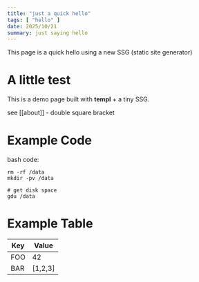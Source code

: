 ```yaml
---
title: "just a quick hello"
tags: [ "hello" ]
date: 2025/10/21
summary: just saying hello
---
```


This page is a quick hello using a new SSG (static site generator)

# A little test

This is a demo page built with **templ** + a tiny SSG.

see [[about]] - double square bracket


# Example Code

bash code:

    rm -rf /data
    mkdir -pv /data

    # get disk space
    gdu /data


# Example Table

| Key | Value |
| --- | ---   |
| FOO | 42    |
| BAR | [1,2,3]    |
